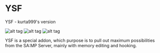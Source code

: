 YSF
===

YSF - kurta999's version

![alt tag](https://travis-ci.org/kurta999/YSF.svg?branch=YSF_)
![alt tag](https://ci.appveyor.com/api/projects/status/cbx4mw7ilgj5nrkr?svg=true)
![alt tag](https://img.shields.io/github/downloads/kurta999/YSF/total.svg?maxAge=86400)

YSF is a special addon, which purpose is to pull out maximum possibilities from the SA:MP Server, mainly with memory editing and hooking. 